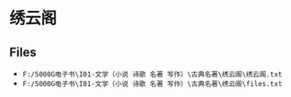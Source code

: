 # 绣云阁

## Files

- `F:/5000G电子书\I01-文学（小说 诗歌 名著 写作）\古典名著\绣云阁\绣云阁.txt`
- `F:/5000G电子书\I01-文学（小说 诗歌 名著 写作）\古典名著\绣云阁\files.txt`
